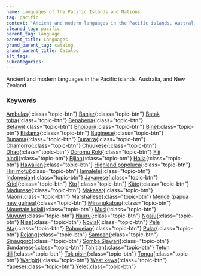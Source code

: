 ```yaml
---
name: Languages of the Pacific Islands and Nations
tag: pacific
context: "Ancient and modern languages in the Pacific islands, Australia, and New Zealand."
cleaned_tag: pacific
parent_tag: language
parent_title: Languages
grand_parent_tag: catalog
grand_parent_title: Catalog
alt_tags: 
subcategories: 
---
```


<div>
Ancient and modern languages in the Pacific islands, Australia, and New Zealand.
</div>


### Keywords
[Ambulas]({{site.baseurl}}/catalog/language/pacific/#ambulas){:class="topic-btn"} [Banjar]({{site.baseurl}}/catalog/language/pacific/#banjar){:class="topic-btn"} [Batak toba]({{site.baseurl}}/catalog/language/pacific/#batak_toba){:class="topic-btn"} [Benabena]({{site.baseurl}}/catalog/language/pacific/#benabena){:class="topic-btn"} [Betawi]({{site.baseurl}}/catalog/language/pacific/#betawi){:class="topic-btn"} [Bhojpuri]({{site.baseurl}}/catalog/language/pacific/#bhojpuri){:class="topic-btn"} [Bine]({{site.baseurl}}/catalog/language/pacific/#bine){:class="topic-btn"} [Bislama]({{site.baseurl}}/catalog/language/pacific/#bislama){:class="topic-btn"} [Buginese]({{site.baseurl}}/catalog/language/pacific/#buginese){:class="topic-btn"} [Bunama]({{site.baseurl}}/catalog/language/pacific/#bunama){:class="topic-btn"} [Burarra]({{site.baseurl}}/catalog/language/pacific/#burarra){:class="topic-btn"} [Chamorro]({{site.baseurl}}/catalog/language/pacific/#chamorro){:class="topic-btn"} [Chuukese]({{site.baseurl}}/catalog/language/pacific/#chuukese){:class="topic-btn"} [Dhao]({{site.baseurl}}/catalog/language/pacific/#dhao){:class="topic-btn"} [Doromu Koki]({{site.baseurl}}/catalog/language/pacific/#doromu_koki){:class="topic-btn"} [Fiji hindi]({{site.baseurl}}/catalog/language/pacific/#fiji_hindi){:class="topic-btn"} [Fijian]({{site.baseurl}}/catalog/language/pacific/#fijian){:class="topic-btn"} [Halia]({{site.baseurl}}/catalog/language/pacific/#halia){:class="topic-btn"} [Hawaiian]({{site.baseurl}}/catalog/language/pacific/#hawaiian){:class="topic-btn"} [Highland popoluca]({{site.baseurl}}/catalog/language/pacific/#highland_popoluca){:class="topic-btn"} [Hiri motu]({{site.baseurl}}/catalog/language/pacific/#hiri_motu){:class="topic-btn"} [Iamalele]({{site.baseurl}}/catalog/language/pacific/#iamalele){:class="topic-btn"} [Indonesian]({{site.baseurl}}/catalog/language/pacific/#indonesian){:class="topic-btn"} [Javanese]({{site.baseurl}}/catalog/language/pacific/#javanese){:class="topic-btn"} [Kriol]({{site.baseurl}}/catalog/language/pacific/#kriol){:class="topic-btn"} [Kto]({{site.baseurl}}/catalog/language/pacific/#kto){:class="topic-btn"} [Kâte]({{site.baseurl}}/catalog/language/pacific/#kâte){:class="topic-btn"} [Madurese]({{site.baseurl}}/catalog/language/pacific/#madurese){:class="topic-btn"} [Makasar]({{site.baseurl}}/catalog/language/pacific/#makasar){:class="topic-btn"} [Maori]({{site.baseurl}}/catalog/language/pacific/#maori){:class="topic-btn"} [Marshallese]({{site.baseurl}}/catalog/language/pacific/#marshallese){:class="topic-btn"} [Mende (papua new guinea)]({{site.baseurl}}/catalog/language/pacific/#mende_papua_new_guinea_){:class="topic-btn"} [Minangkabau]({{site.baseurl}}/catalog/language/pacific/#minangkabau){:class="topic-btn"} [Mountain koiali]({{site.baseurl}}/catalog/language/pacific/#mountain_koiali){:class="topic-btn"} [Musi]({{site.baseurl}}/catalog/language/pacific/#musi){:class="topic-btn"} [Muyuw]({{site.baseurl}}/catalog/language/pacific/#muyuw){:class="topic-btn"} [Nauru]({{site.baseurl}}/catalog/language/pacific/#nauru){:class="topic-btn"} [Ngaju]({{site.baseurl}}/catalog/language/pacific/#ngaju){:class="topic-btn"} [Nias]({{site.baseurl}}/catalog/language/pacific/#nias){:class="topic-btn"} [Novial]({{site.baseurl}}/catalog/language/pacific/#novial){:class="topic-btn"} [Pele Ata]({{site.baseurl}}/catalog/language/pacific/#pele_ata){:class="topic-btn"} [Pohnpeian]({{site.baseurl}}/catalog/language/pacific/#pohnpeian){:class="topic-btn"} [Pular]({{site.baseurl}}/catalog/language/pacific/#pular){:class="topic-btn"} [Rejang]({{site.baseurl}}/catalog/language/pacific/#rejang){:class="topic-btn"} [Samoan]({{site.baseurl}}/catalog/language/pacific/#samoan){:class="topic-btn"} [Sinaugoro]({{site.baseurl}}/catalog/language/pacific/#sinaugoro){:class="topic-btn"} [Somba Siawari]({{site.baseurl}}/catalog/language/pacific/#somba_siawari){:class="topic-btn"} [Sundanese]({{site.baseurl}}/catalog/language/pacific/#sundanese){:class="topic-btn"} [Tahitian]({{site.baseurl}}/catalog/language/pacific/#tahitian){:class="topic-btn"} [Tetun dili]({{site.baseurl}}/catalog/language/pacific/#tetun_dili){:class="topic-btn"} [Tok pisin]({{site.baseurl}}/catalog/language/pacific/#tok_pisin){:class="topic-btn"} [Tonga]({{site.baseurl}}/catalog/language/pacific/#tonga){:class="topic-btn"} [Warlpiri]({{site.baseurl}}/catalog/language/pacific/#warlpiri){:class="topic-btn"} [West kewa]({{site.baseurl}}/catalog/language/pacific/#west_kewa){:class="topic-btn"} [Yapese]({{site.baseurl}}/catalog/language/pacific/#yapese){:class="topic-btn"} [Yele]({{site.baseurl}}/catalog/language/pacific/#yele){:class="topic-btn"}
